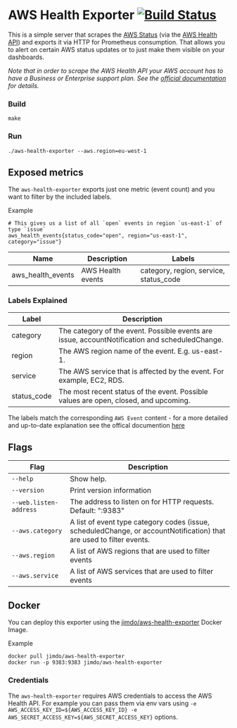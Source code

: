 # AWS Health Exporter [![Build Status](https://travis-ci.com/Jimdo/aws-health-exporter.svg?token=1djnvUyMgtcVefCz54T4&branch=master)](https://travis-ci.com/Jimdo/aws-health-exporter)

This is a simple server that scrapes the [AWS Status](https://status.aws.amazon.com/) (via the [AWS Health API](https://status.aws.amazon.com/)) and exports it via HTTP for Prometheus consumption. That allows you to alert on certain AWS status updates or to just make them visible on your dashboards.

_Note that in order to scrape the AWS Health API your AWS account has to have a Business or Enterprise support plan. See the [official documentation](http://docs.aws.amazon.com/health/latest/ug/what-is-aws-health.html) for details._

### Build
```
make
```

### Run
```
./aws-health-exporter --aws.region=eu-west-1
```

## Exposed metrics
The `aws-health-exporter` exports just one metric (event count) and you want to filter by the included labels.

Example
```
# This gives us a list of all `open` events in region `us-east-1` of type `issue`
aws_health_events{status_code="open", region="us-east-1", category="issue"}
```

Name | Description | Labels
-----|-----|-----
aws_health_events | AWS Health events | category, region, service, status_code

### Labels Explained
Label | Description
-----|-----
category | The category of the event. Possible events are issue, accountNotification and scheduledChange.
region | The AWS region name of the event. E.g. us-east-1.
service | The AWS service that is affected by the event. For example, EC2, RDS.
status_code | The most recent status of the event. Possible values are open, closed, and upcoming.

The labels match the corresponding `AWS Event` content - for a more detailed and up-to-date explanation see the offical documention [here](http://docs.aws.amazon.com/health/latest/APIReference/API_Event.html)

## Flags
Flag | Description
-----|-----
`--help` | Show help.
`--version` | Print version information
`--web.listen-address` | The address to listen on for HTTP requests. Default: ":9383"
`--aws.category` | A list of event type category codes (issue, scheduledChange, or accountNotification) that are used to filter events.
`--aws.region` | A list of AWS regions that are used to filter events
`--aws.service` | A list of AWS services that are used to filter events

## Docker
You can deploy this exporter using the [jimdo/aws-health-exporter](https://hub.docker.com/r/jimdo/aws-health-exporter/) Docker Image.

Example
```
docker pull jimdo/aws-health-exporter
docker run -p 9383:9383 jimdo/aws-health-exporter
```

### Credentials
The `aws-health-exporter` requires AWS credentials to access the AWS Health API. For example you can pass them via env vars using `-e AWS_ACCESS_KEY_ID=${AWS_ACCESS_KEY_ID} -e AWS_SECRET_ACCESS_KEY=${AWS_SECRET_ACCESS_KEY}` options.

